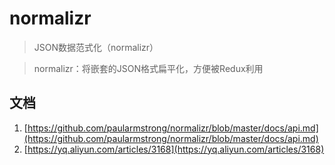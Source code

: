 # normalizr

> JSON数据范式化（normalizr）

> normalizr：将嵌套的JSON格式扁平化，方便被Redux利用

## 文档

1. [https://github.com/paularmstrong/normalizr/blob/master/docs/api.md](https://github.com/paularmstrong/normalizr/blob/master/docs/api.md)
2. [https://yq.aliyun.com/articles/3168](https://yq.aliyun.com/articles/3168)